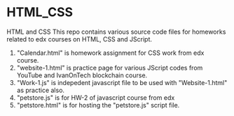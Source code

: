 # HTML_CSS
HTML and CSS
This repo contains various source code files for homeworks related to edx courses on HTML, CSS and JScript. 
1. "Calendar.html" is homework assignment for CSS work from edx course.
2. "website-1.html" is practice page for various JScript codes from YouTube and IvanOnTech blockchain course.
3. "Work-1.js" is indepedent javascript file to be used with "Website-1.html" as practice also.
4. "petstore.js" is for HW-2 of javascript course from edx
5. "petstore.html" is for hosting the "petstore.js" script file.
